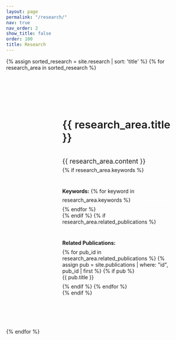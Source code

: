 ```yaml
---
layout: page
permalink: "/research/"
nav: true
nav_order: 2
show_title: false
order: 100
title: Research
---
```

<div class="research-areas">
  {% assign sorted_research = site.research | sort: 'title' %}
  {% for research_area in sorted_research %}
    <div class="research-area-card">
      <div class="research-icon">
        <i class="fas fa-microscope" aria-hidden="true"></i>
      </div>
      <div class="research-content">
        <h3>{{ research_area.title }}</h3>
        <div class="research-text">
          {{ research_area.content }}
        </div>
        {% if research_area.keywords %}
          <div class="research-keywords">
            <strong>Keywords:</strong> 
            {% for keyword in research_area.keywords %}
              <span class="keyword-tag">{{ keyword }}</span>
            {% endfor %}
          </div>
        {% endif %}
        {% if research_area.related_publications %}
          <div class="related-publications">
            <strong>Related Publications:</strong>
            <ul>
              {% for pub_id in research_area.related_publications %}
                {% assign pub = site.publications | where: "id", pub_id | first %}
                {% if pub %}
                  <li><a href="{{ pub.url | default: pub.pdf | default: '#' }}">{{ pub.title }}</a></li>
                {% endif %}
              {% endfor %}
            </ul>
          </div>
        {% endif %}
      </div>
    </div>
  {% endfor %}
</div>

<style>
/* Clean and modern research page styling */
.research-areas {
  max-width: 1200px;
  margin: 0 auto;
  display: flex;
  flex-direction: column;
  gap: 3rem;
}

.research-area-card {
  display: flex;
  gap: 2rem;
  padding: 2.5rem;
  background: var(--bg-primary);
  border: 1px solid var(--border-color);
  border-radius: var(--radius-lg);
  box-shadow: var(--shadow-sm);
  transition: all var(--transition-base);
}

.research-area-card:hover {
  transform: translateY(-4px);
  box-shadow: var(--shadow-md);
  border-color: var(--primary);
}

.research-icon {
  width: 80px;
  height: 80px;
  background: linear-gradient(135deg, var(--primary) 0%, var(--heidelberg-red) 100%);
  color: white;
  border-radius: 50%;
  display: flex;
  align-items: center;
  justify-content: center;
  font-size: 2rem;
  flex-shrink: 0;
  box-shadow: var(--shadow-sm);
  transition: all var(--transition-base);
}

.research-area-card:hover .research-icon {
  transform: scale(1.1);
  box-shadow: var(--shadow-md);
}

.research-area-card .research-content h3 {
  color: var(--text-primary);
  font-size: 1.8rem;
  font-weight: 600;
  margin-bottom: 1.5rem;
  padding-bottom: 0.5rem;
  border-bottom: 2px solid var(--primary);
  display: inline-block;
}

.research-text {
  color: var(--text-secondary);
  line-height: 1.7;
  font-size: 1.1rem;
}

.research-text p {
  margin-bottom: 1rem;
}

.research-text h2, .research-text h3, .research-text h4 {
  color: var(--text-primary);
  margin-top: 1.5rem;
  margin-bottom: 0.75rem;
}

.research-keywords {
  margin-top: 1.5rem;
  padding-top: 1rem;
  border-top: 1px solid var(--border-color);
}

.keyword-tag {
  display: inline-block;
  background: var(--primary);
  color: white;
  padding: 0.25rem 0.75rem;
  border-radius: 20px;
  font-size: 0.85rem;
  margin: 0.25rem;
}

.related-publications {
  margin-top: 1.5rem;
  padding-top: 1rem;
  border-top: 1px solid var(--border-color);
}

.related-publications ul {
  list-style: none;
  padding: 0;
  margin: 0.5rem 0 0 0;
}

.related-publications li {
  margin-bottom: 0.5rem;
}

.related-publications a {
  color: var(--primary);
  text-decoration: none;
  transition: color var(--transition-base);
}

.related-publications a:hover {
  color: var(--heidelberg-red);
  text-decoration: underline;
}

/* Research image styling */
.research-image-container {
  margin: 2rem 0;
  text-align: center;
}

.research-image {
  display: inline-block;
  margin: 0;
  padding: 1rem;
  background: var(--bg-secondary);
  border: 1px solid var(--border-color);
  border-radius: var(--radius-lg);
  box-shadow: var(--shadow-sm);
  transition: all var(--transition-base);
}

.research-image:hover {
  transform: translateY(-4px);
  box-shadow: var(--shadow-md);
  border-color: var(--primary);
}

.research-img {
  border-radius: var(--radius-md);
  max-width: 100%;
  height: auto;
  display: block;
}

.research-caption {
  margin-top: 0.75rem;
  font-size: 0.9rem;
  color: var(--text-secondary);
  font-style: italic;
  text-align: center;
}

/* Responsive design */
@media (max-width: 768px) {
  .research-area-card {
    flex-direction: column;
    text-align: center;
  }
  
  .research-icon {
    align-self: center;
  }
  
  .research-area-card .research-content h3 {
    text-align: center;
    display: block;
  }
  
  .research-image {
    padding: 0.75rem;
  }
}

@media (max-width: 480px) {
  .research-areas {
    gap: 2rem;
  }
  
  .research-area-card {
    padding: 1.5rem;
  }
  
  .research-area-card .research-content h3 {
    font-size: 1.5rem;
  }
  
  .research-text {
    font-size: 1rem;
  }
}
</style> 
